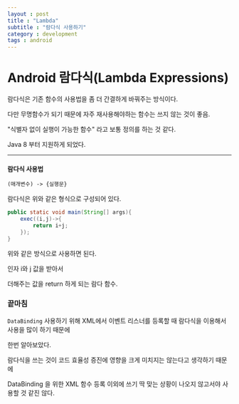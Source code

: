 ```yaml
---
layout : post
title : "Lambda"
subtitle : "람다식 사용하기"
category : development
tags : android
---
```


# Android 람다식(Lambda Expressions) 

람다식은 기존 함수의 사용법을 좀 더 간결하게 바꿔주는 방식이다.

다만 무명함수가 되기 때문에 자주 재사용해야하는 함수는 쓰지 않는 것이 좋음.



"식별자 없이 실행이 가능한 함수" 라고 보통 정의를 하는 것 같다.

Java 8 부터 지원하게 되었다.



---

#### 람다식 사용법

```md
(매개변수) -> {실행문}
```

람다식은 위와 같은 형식으로 구성되어 있다.



```java
public static void main(String[] args){
    exec((i,j)->{
        return i+j;
    });
}
```

위와 같은 방식으로 사용하면 된다.

인자 i와 j 값을 받아서

더해주는 값을 return 하게 되는 람다 함수.





### 끝마침

`DataBinding` 사용하기 위해 XML에서 이벤트 리스너를 등록할 때 람다식을 이용해서 사용을 많이 하기 때문에

한번 알아보았다.



람다식을 쓰는 것이 코드 효율성 증진에 영향을 크게 미치지는 않는다고 생각하기 때문에

DataBinding 을 위한 XML 함수 등록 이외에 쓰기 딱 맞는 상황이 나오지 않고서야 사용할 것 같진 않다.